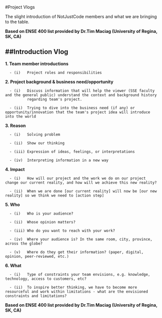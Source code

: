 #Project Vlogs

The slight introduction of NotJustCode members and what we are bringing to the table. 

**Based on ENSE 400 list provided by Dr.Tim Maciag (University of Regina, SK, CA)**

##Introduction Vlog
---------------------------------------------------------------------------------------------------------------
**1.  Team member introductions**
      
      - (i)   Project roles and responsibilities

**2.  Project background & business need/opportunity**
      
      - (i)   Discuss information that will help the viewer (SSE faculty and the general public) understand the context and background history 
              regarding team's project. 
    
      - (ii)  Trying to dive into the business need (if any) or opportunity/innovation that the team's project idea will introduce into the world

**3.  Reason**
      
      - (i)   Solving problem
      
      - (ii)  Show our thinking
      
      - (iii) Expression of ideas, feelings, or interpretations
    
      - (iv)  Interpreting information in a new way

**4.  Impact**
    
      - (i)   How will our project and the work we do on our project change our current reality, and how will we achieve this new reality?
    
      - (ii)  When we are done [our current reality] will now be [our new reality] so we think we need to [action step]

**5.  Who**
    
      - (i)   Who is your audience?
    
      - (ii)  Whose opinion matters?
    
      - (iii) Who do you want to reach with your work?
    
      - (iv)  Where your audience is? In the same room, city, province, across the globe?
    
      - (v)   Where do they get their information? (paper, digital, opinion, peer-reviewed, etc.)

**6.  What**
    
      - (i)   Type of constraints your team envisions, e.g. knowledge, technology, access to customers, etc? 
    
      - (ii)  To inspire better thinking, we have to become more resourceful and work within limitations - what are the envisioned constraints and limitations?
    
**Based on ENSE 400 list provided by Dr.Tim Maciag (University of Regina, SK, CA)**
